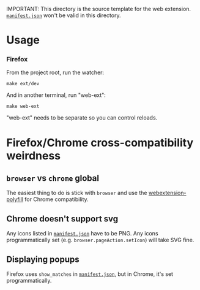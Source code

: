 IMPORTANT: This directory is the source template for the web extension.
[`manifest.json`] won't be valid in this directory.


Usage
=====

### Firefox

From the project root, run the watcher:

    make ext/dev

And in another terminal, run "web-ext":

    make web-ext

"web-ext" needs to be separate so you can control reloads.


Firefox/Chrome cross-compatibility weirdness
============================================

`browser` vs `chrome` global
----------------------------

The easiest thing to do is stick with `browser` and use the
[webextension-polyfill] for Chrome compatibility.


Chrome doesn't support svg
--------------------------

Any icons listed in [`manifest.json`] have to be PNG. Any icons
programmatically set (e.g. `browser.pageAction.setIcon`) will take SVG fine.


Displaying popups
-----------------

Firefox uses `show_matches` in [`manifest.json`], but in Chrome, it's set
programmatically.


  [webextension-polyfill]: https://github.com/mozilla/webextension-polyfill
  [`manifest.json`]: ./manifest.json
